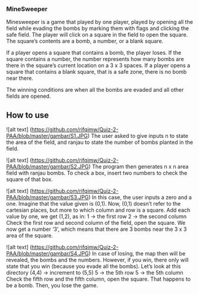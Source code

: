 ### MineSweeper

Minesweeper is a game that played by one player, played by opening all the field while evading the bombs by marking them with flags and clicking the safe field. The player will click on a square in the field to open the square. The square’s contents are a bomb, a number, or a blank square.

If a player opens a square that contains a bomb, the player loses.
If the square contains a number,  the number represents how many bombs are there in the square’s current location on a 3 x 3 spaces.
If a player opens a square that contains a blank square, that is a safe zone, there is no bomb near there.

The winning conditions are when all the bombs are evaded and all other fields are opened.

## How to use
![alt text] (https://github.com/rifqimw/Quiz-2-PAA/blob/master/gambar/S1.JPG)
The user asked to give inputs n to state the area of the field, and ranjau to state the number of bombs planted in the field.

![alt text] (https://github.com/rifqimw/Quiz-2-PAA/blob/master/gambar/S2.JPG)
The program then generates n x n area field with ranjau bombs. To check a box, insert two numbers to check the square of that box.

![alt text] (https://github.com/rifqimw/Quiz-2-PAA/blob/master/gambar/S3.JPG)
In this case, the user inputs a zero and a one. Imagine that the value given is (0,1). Now, (0,1) doesn’t refer to the cartesian places, but more to which column and row is a square. Add each value by one, we get (1,2), as in:
1 → the first row 
2 → the second column
Check the first row and second column of the field, open the square. We now get a number ‘3’, which means that there are 3 bombs near the 3 x 3 area of the square.

![alt text] (https://github.com/rifqimw/Quiz-2-PAA/blob/master/gambar/S4.JPG)
In case of losing, the map then will be revealed, the bombs and the numbers. However, if you win, there only will state that you win (because you evade all the bombs).
Let’s look at this directory (4,4) → increment to (5,5)
5 → the 5th row
5 → the 5th column
Check the fifth row and the fifth column, open the square. That happens to be a bomb. Then, you lose the game.
